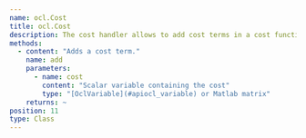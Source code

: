 ```yaml
---
name: ocl.Cost
title: ocl.Cost
description: The cost handler allows to add cost terms in a cost function definition.
methods: 
  - content: "Adds a cost term."
    name: add
    parameters: 
      - name: cost
        content: "Scalar variable containing the cost"
        type: "[OclVariable](#apiocl_variable) or Matlab matrix"
    returns: ~
position: 11
type: Class
---
```

